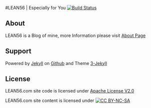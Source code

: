 #LEAN56 | Especially for You
[![Build Status](https://travis-ci.org/zhangchaoxu/zhangchaoxu.github.io.png?branch=master)](https://travis-ci.org/zhangchaoxu/zhangchaoxu.github.io)

## About
LEAN56 is a Blog of mine, more Information please visit [About Page](http://lean56.com/about/)

## Support
Powered by [Jekyll](http://jekyllrb.com/) on [Github](https://pages.github.com/) and Theme [3-Jekyll](https://github.com/P233/3-Jekyll)

## License
LEAN56.com site code is licensed under [Apache License V2.0](http://www.apache.org/licenses/LICENSE-2.0.txt)

LEAN56.com site content is licensed under [![CC BY-NC-SA](https://licensebuttons.net/l/by-nc-sa/4.0/88x31.png)](http://creativecommons.org/licenses/by-nc-sa/4.0/)
